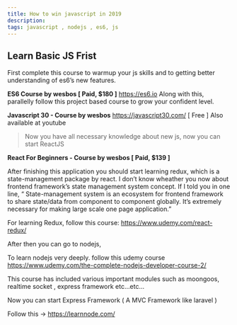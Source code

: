 ```yaml
---
title: How to win javascript in 2019
description:
tags: javascript , nodejs , es6, js
---
```


## Learn Basic JS Frist

First complete this course to warmup your js skills and to getting better understanding of es6’s new features.

**ES6 Course by wesbos [ Paid, $180 ]**
https://es6.io
Along with this, parallelly follow this project based course to grow your confident level.

**Javascript 30 - Course by wesbos**
https://javascript30.com/ [ Free ]
Also available at youtube

> Now you have all necessary knowledge about new js, now you can start ReactJS

**React For Beginners - Course by wesbos [ Paid, $139 ]**

After finishing this application you should start learning redux, which is a state-management package by react. I don’t know wheather you now about frontend framework’s state management system concept. If I told you in one line, “ State-management system is an ecosystem for frontend framework to share state/data from component to component globally. It’s extremely necessary for making large scale one page application.”

For learning Redux, follow this course: https://www.udemy.com/react-redux/

After then you can go to nodejs,

To learn nodejs very deeply. follow this udemy course
https://www.udemy.com/the-complete-nodejs-developer-course-2/

This course has included various important modules such as moongoos, realtime socket , express framework etc…etc…

Now you can start Express Framework ( A MVC Framework like laravel )

Follow this -> https://learnnode.com/
